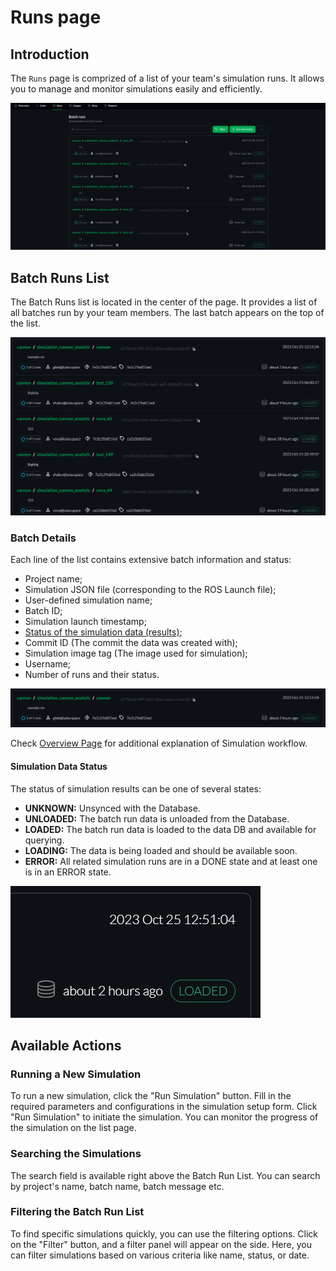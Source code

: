 <!-- 
This page should describe runs page
#(Title) Batch Run

##Introduction

## Batch Runs List
//explanations about it

### Runs details
 //list all details and explain each of them
### Run status

## Available actions
### new simulation
### filter
...
###

 -->

# Runs page

## Introduction
The `Runs` page is comprized of a list of your team's simulation runs. It allows you to manage and monitor simulations easily and efficiently.

![png](img/runs0.png "Batch Runs List overview")

## Batch Runs List
The Batch Runs list is located in the center of the page. It provides a list of all batches run by your team members. The last batch appears on the top of the list. 

![png](img/runs1.png "Batch Runs List")

### Batch Details
Each line of the list contains extensive batch information and status:

   * Project name;
   * Simulation JSON file (corresponding to the ROS Launch file);
   * User-defined simulation name;
   * Batch ID;
   * Simulation launch timestamp;
   * [Status of the simulation data (results)](#simulation-status-data);
   * Commit ID (The commit the data was created with);
   * Simulation image tag (The image used for simulation);
   * Username;
   * Number of runs and their status.

![png](img/runs2.png "Batch Details")

Check [Overview Page](https://citros.io/doc/docs/simulations/sim_overview) for additional explanation of Simulation workflow.

#### Simulation Data Status 

The status of simulation results can be one of several states:
   - **UNKNOWN:** Unsynced with the Database.
   - **UNLOADED:** The batch run data is unloaded from the Database.
   - **LOADED:** The batch run data is loaded to the data DB and available for querying.
   - **LOADING:** The data is being loaded and should be available soon.
   - **ERROR:** All related simulation runs are in a DONE state and at least one is in an ERROR state.

![png](img/runs3.png "Simulation Status")

## Available Actions

### Running a New Simulation

   To run a new simulation, click the "Run Simulation" button. Fill in the required parameters and configurations in the simulation setup form. Click "Run Simulation" to initiate the simulation. You can monitor the progress of the simulation on the list page.

### Searching the Simulations

<!-- Not working yet, TODO -->

   The search field is available right above the Batch Run List. You can search by project's name, batch name, batch message etc. 

### Filtering the Batch Run List

<!-- Not working yet, TODO -->

   To find specific simulations quickly, you can use the filtering options. Click on the "Filter" button, and a filter panel will appear on the side. Here, you can filter simulations based on various criteria like name, status, or date.